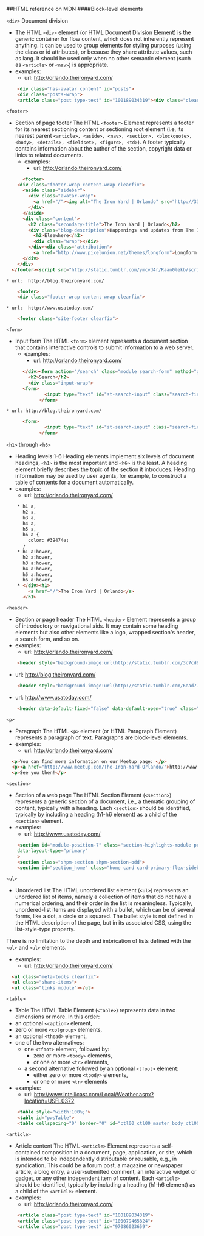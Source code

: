 ##HTML reference on MDN
####Block-level elements

`<div>`
Document division
* The HTML `<div>` element (or HTML Document Division Element) is the generic container for flow content, which does not inherently represent anything. It can be used to group elements for styling purposes (using the class or id attributes), or because they share attribute values, such as lang. It should be used only when no other semantic element (such as `<article>` or `<nav>`) is appropriate.
* examples:
  * url: http://orlando.theironyard.com/
```html
    <div class="has-avatar content" id="posts">
    <div class="posts-wrap">
    <article class="post type-text" id="100189034319"><div class="clearfix rte">
```

`<footer>`
* Section of page footer
The HTML `<footer>` Element represents a footer for its nearest sectioning content or sectioning root element (i.e, its nearest parent `<article>, <aside>, <nav>, <section>, <blockquote>, <body>, <details>, <fieldset>, <figure>, <td>`). A footer typically contains information about the author of the section, copyright data or links to related documents.
  * examples:
    * url: http://orlando.theironyard.com/
```html
      <footer>
    <div class="footer-wrap content-wrap clearfix">
      <aside class="sidebar">
        <div class="avatar-wrap">
          <a href="/"><img alt="The Iron Yard | Orlando" src="http://33.media.tumblr.com/avatar_31b8d8bf579d_64.png" /></a>
        </div>
      </aside>
      <div class="content">
        <h2 class="secondary-title">The Iron Yard | Orlando</h2>
        <div class="blog-description">Happenings and updates from The Iron Yard in Orlando, FL.</div><div class="social-icons module clearfix">
          <h2>Elsewhere</h2>
          <div class="wrap"></div>
        </div><div class="attribution">
          <a href="http://www.pixelunion.net/themes/longform">Longform Theme</a>&nbsp;by&nbsp;<a href="http://www.pixelunion.net">Pixel Union</a>. Powered by&nbsp;<a href="http://www.tumblr.com">Tumblr</a>.</div>
      </div>
    </div>
  </footer><script src="http://static.tumblr.com/ymcvd4r/Raan0lekb/script.js" type="text/javascript"></script>
```

    * url:  http://blog.theironyard.com/
```html
    <footer>
    <div class="footer-wrap content-wrap clearfix">
```

    * url:  http://www.usatoday.com/
```html
    <footer class="site-footer clearfix">
```

`<form>`
* Input form
The HTML `<form>` element represents a document section that contains interactive controls to submit information to a web server.
  * examples:
    * url: http://orlando.theironyard.com/
```html
      </div><form action="/search" class="module search-form" method="get">
        <h2>Search</h2>
        <div class="input-wrap">
      <form>
              <input type="text" id="st-search-input" class="search-field" />
            </form>
```

    * url: http://blog.theironyard.com/
```html
      <form>
              <input type="text" id="st-search-input" class="search-field" />
            </form>
```

`<h1>` through `<h6>`
* Heading levels 1-6
Heading elements implement six levels of document headings, `<h1>` is the most important and `<h6>` is the least. A heading element briefly describes the topic of the section it introduces. Heading information may be used by user agents, for example, to construct a table of contents for a document automatically.
* examples:
  * url: http://orlando.theironyard.com/
```html
    * h1 a,
      h2 a,
      h3 a,
      h4 a,
      h5 a,
      h6 a {
        color: #39474e;
      }
    * h1 a:hover,
      h2 a:hover,
      h3 a:hover,
      h4 a:hover,
      h5 a:hover,
      h6 a:hover,
    * </div><h1>
        <a href="/">The Iron Yard | Orlando</a>
      </h1>
```

`<header>`
* Section or page header
The HTML `<header>` Element represents a group of introductory or navigational aids. It may contain some heading elements but also other elements like a logo, wrapped section's header, a search form, and so on.
* examples:
  * url: http://orlando.theironyard.com/
```html
    <header style="background-image:url(http://static.tumblr.com/3c7cd96cde56779343d2e9a22afec085/w5gxxfv/oCrn8vkw8/tumblr_static_9cxjqqnfamsccsg4ow84sg8kg.jpg);"></header>
```

  * url:  http://blog.theironyard.com/
```html
    <header style="background-image:url(http://static.tumblr.com/6ead77da4bf66eddf3998acad57b975e/w5gxxfv/w3Sn9hotu/tumblr_static_1nxex1e3d5y8cc40o4cccoc0w.jpg);"></header>
```

  * url:  http://www.usatoday.com/
```html
    <header data-default-fixed="false" data-default-open="true" class=" site-header ">
```

`<p>`
* Paragraph
The HTML `<p>` element (or HTML Paragraph Element) represents a paragraph of text. Paragraphs are block-level elements.
* examples:
  * url: http://orlando.theironyard.com/
```html
  <p>You can find more information on our Meetup page: </p>
  <p><a href="http://www.meetup.com/The-Iron-Yard-Orlando/">http://www.meetup.com/The-Iron-Yard-Orlando/</a></p>
  <p>See you then!</p>
```

`<section>`
* Section of a web page
The HTML Section Element (`<section>`) represents a generic section of a document, i.e., a thematic grouping of content, typically with a heading. Each `<section>` should be identified, typically by including a heading (h1-h6 element) as a child of the `<section>` element.
* examples:
  * url:  http://www.usatoday.com/
```html
    <section id="module-position-7" class="section-highlights-module primary-module-last section-highlights-card-module section-highlights-primary section-highlights-primary-module primary-module primary-module-primary-flex-sidebar-page primary-module-primary-flex-sidebar-page-last card-primary"
    data-layout-type="primary"
    >
    <section class="shpm-section shpm-section-odd">
    <section id="section_home" class="home card card-primary-flex-sidebar-page  " data-section-id="home" data-subsection-id="" >
```

`<ul>`
* Unordered list
The HTML unordered list element (`<ul>`) represents an unordered list of items, namely a collection of items that do not have a numerical ordering, and their order in the list is meaningless. Typically, unordered-list items are displayed with a bullet, which can be of several forms, like a dot, a circle or a squared. The bullet style is not defined in the HTML description of the page, but in its associated CSS, using the list-style-type property.

There is no limitation to the depth and imbrication of lists defined with the `<ol>` and `<ul>` elements.
* examples:
  * url: http://orlando.theironyard.com/
```html
  <ul class="meta-tools clearfix">
  <ul class="share-items">
  <ul class="links module"></ul>
```

`<table>`
* Table
The HTML Table Element (`<table>`) represents data in two dimensions or more.
In this order:
* an optional `<caption>` element,
* zero or more `<colgroup>` elements,
* an optional `<thead>` element,
* one of the two alternatives:
  * one `<tfoot>` element, followed by:
    * zero or more `<tbody>` elements,
    * or one or more `<tr>` elements,
  * a second alternative followed by an optional `<tfoot>` element:
    * either zero or more `<tbody>` elements,
    * or one or more `<tr>` elements
* examples:
  * url: http://www.intellicast.com/Local/Weather.aspx?location=USFL0372
```html
    <table style="width:100%;">
    <table id="pwsTable">
    <table cellspacing="0" border="0" id="ctl00_ctl00_master_body_ctl00_SingleStorm" style="width:100%;border-collapse:collapse;">
```

`<article>`
* Article content
The HTML `<article>` Element represents a self-contained composition in a document, page, application, or site, which is intended to be independently distributable or reusable, e.g., in syndication. This could be a forum post, a magazine or newspaper article, a blog entry, a user-submitted comment, an interactive widget or gadget, or any other independent item of content. Each `<article>` should be identified, typically by including a heading (h1-h6 element) as a child of the `<article>` element.
* examples:
  * url: http://orlando.theironyard.com/
```html
    <article class="post type-text" id="100189034319">
    <article class="post type-text" id="100079465824">
    <article class="post type-text" id="97086023659">
```
